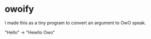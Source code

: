 # owoify
I made this as a tiny program to convert an argument to OwO speak.

"Hello" -> "Hewllo Owo"
